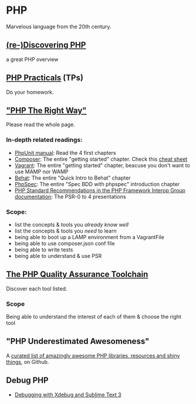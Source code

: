 PHP
===

Marvelous language from the 20th century.

## [(re-)Discovering PHP](http://edu.williamdurand.fr/php-slides/index.html)

a great PHP overview

## [PHP Practicals](http://edu.williamdurand.fr/) (TPs)

Do your homework.

## ["PHP The Right Way"](http://www.phptherightway.com) 

Please read the whole page.

### In-depth related readings: 

* [PhpUnit manual](http://phpunit.de/manuel): Read the 4 first chapters
* [Composer](http://getcomposer.org): The entire "getting started" chapter. Check this [cheat sheet](http://composer.json.jolicode.com/)
* [Vagrant](http://vagrantup.com): The entire "getting started" chapter, beacuse you don't want to use MAMP nor WAMP
* [Behat](http://behat.org): The entire "Quick Intro to Behat" chapter
* [PhpSpec](http://phpspec.net): The entire "Spec BDD with phpspec" introduction chapter
* [PHP Standard Recommendations in the PHP Framework Interop Group documentation](http://www.php-fig.org/): The PSR-0 to 4 presentations

### Scope: 

* list the concepts & tools you *already know well*
* list the concepts & tools you *need* to learn
* being able to boot up a LAMP environment from a VagrantFile
* being able to use composer.json conf file
* being able to write tests
* being able to understand & use PSR


## [The PHP Quality Assurance Toolchain](http://phpqatools.org)

Discover each tool listed.

### Scope

Being able to understand the interest of each of them & choose the right tool


## "PHP Underestimated Awesomeness"

A [curated list of amazingly awesome PHP libraries, resources and shiny things](https://github.com/ziadoz/awesome-php),  on Github.

## Debug PHP

- [Debugging with Xdebug and Sublime Text 3](http://www.sitepoint.com/debugging-xdebug-sublime-text-3)





